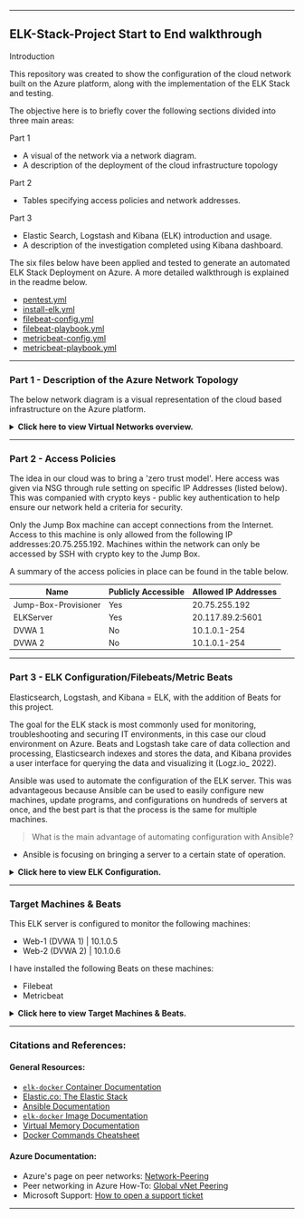 

---

## ELK-Stack-Project Start to End walkthrough

Introduction

 This repository was created to show the configuration of the cloud network built on the Azure platform, along with the implementation of the ELK Stack and testing. 
 
 The objective here is to briefly cover the following sections divided into three main areas:
 
Part 1 
- A visual of the network via a network diagram.
- A description of the deployment of the cloud infrastructure topology

Part 2
- Tables specifying access policies and network addresses.

Part 3
- Elastic Search, Logstash and Kibana (ELK) introduction and usage.
- A description of the investigation completed using Kibana dashboard.
 
The six files below have been applied and tested to generate an automated ELK Stack Deployment on Azure. A more detailed walkthrough is explained in the readme below.

  - [pentest.yml](https://github.com/wazzy88/Wshaikh/blob/a1bda298d92c82ecf7cc548282bc9bb43bc87656/Configuration%20Files/ansible_config.yml)
  - [install-elk.yml](https://github.com/wazzy88/Wshaikh/blob/a1bda298d92c82ecf7cc548282bc9bb43bc87656/Configuration%20Files/install-elk.yml)
  - [filebeat-config.yml](https://github.com/wazzy88/Wshaikh/blob/a1bda298d92c82ecf7cc548282bc9bb43bc87656/Configuration%20Files/filebeat-configuration.yml)
  - [filebeat-playbook.yml](https://github.com/wazzy88/Wshaikh/blob/a1bda298d92c82ecf7cc548282bc9bb43bc87656/Configuration%20Files/filebeat-playbook.yml)
  - [metricbeat-config.yml](https://github.com/wazzy88/Wshaikh/blob/a1bda298d92c82ecf7cc548282bc9bb43bc87656/Configuration%20Files/metricbeat-configuration.yml)
  - [metricbeat-playbook.yml](https://github.com/wazzy88/Wshaikh/blob/a1bda298d92c82ecf7cc548282bc9bb43bc87656/Configuration%20Files/metricbeat-playbook.yml)

---

### Part 1 - Description of the Azure Network Topology

The below network diagram is a visual representation of the cloud based infrastructure on the Azure platform.

<details>
<summary> <b> Click here to view Virtual Networks overview. </b> </summary>
	
---
	
> Cloud Diagram
	
![vNet Diagram](https://github.com/wazzy88/Wshaikh/blob/9cca12bcc4bc06cbdb19967edbd6798e748d6c93/Resources/10.04.2022_12.14.42_REC.png)
	
Virtual networks?
> Azure platform
- The Azure cloud platform is designed to help users build, run, and manage applications across multiple clouds with the tools and frameworks of your choice. Thus, for the purpose of this project the cloud infrastructure was build using this very tool.

![Azure](https://github.com/wazzy88/Wshaikh/blob/907361d132b94690a9b37f309548b1cb019df902/Azure%20Pictures/09.04.2022_11.47.37_REC.png)
	
> Resource Groups
- This cloud build starts with a resouce group. A resource group is a container that holds related resources for an Azure solution. The resource group can include all the resources for the solution, or only those resources that you want to manage as a group. You decide how you want to allocate resources to resource groups based on what makes the most sense for your organization. 
	
![Azure RG](https://github.com/wazzy88/Wshaikh/blob/7e6b235a4209f4a6d7105f815160104d80737ea6/Azure%20Pictures/09.04.2022_13.10.30_REC.png)
	
---
Virtual Computing?
	
> Network Security Groups
	
 - A traffic filter, by creating 'rules' for both inbound and outbound connections to the cloud. This vital tool was essential for being the gatekeeper of harmful and unwanted connections to my clouds specific virtual networks (Was_RG).
	
![NSG](https://github.com/wazzy88/Wshaikh/blob/bdd70501ec7755838a515674fe9056a039bc88f8/Azure%20Pictures/09.04.2022_13.20.49_REC.png)
	
> Virtual Machines
	
 - The brains of the operation -computers! My off-premises computers built on the cloud are vital to the network. They run the commands to make connections for pentesting and also to house containers.  
	
![Virtual Machines - VMs](https://github.com/wazzy88/Wshaikh/blob/019e7b6b84aa59e0f4f4563b976bcb6803307a56/Azure%20Pictures/09.04.2022_13.31.16_REC.png)
	
> Load Balancer

- The load balancer's main purpose is to distribute web traffic across multiple servers. In our network, the load balancer was installed in front of the VM to 
   
   - monitor and log the configuration and traffic of virtual networks, subnets, and NICs.
   - protect critical web applications
   - deny communications with known malicious IP addresses
   - record network packets
   - deploy network-based intrusion detection/intrusion prevention systems (IDS/IPS)
   - manage traffic to web applications
   - act as secondary to network security rules and firewall protection
   - protect Azure resources within virtual networks.
	
![Load Balancer](https://github.com/wazzy88/Wshaikh/blob/58070d88bab622e39b9a026b4d142d6b4fa7d56e/Azure%20Pictures/09.04.2022_14.12.28_REC.png)
	
---
Jumpbox Useage
	
> What is the advantage of a jumpbox or Jump server?
- A "bridge" that connects to the NSG and in-turn to the outside world (internet). It provides a controlled way to access the vNet  It helps to improve security also prevents all Azure VM’s to expose to the public.
	

![JBOX](https://github.com/wazzy88/Wshaikh/blob/bfbe6c4f9e38101e628ef7623d136035afb02de9/Azure%20Pictures/09.04.2022_13.55.02_REC.png)
	
> Containers (Docker)
- A Docker container image is a lightweight, standalone, executable package of software that includes everything needed to run an application: code, runtime, system tools, system libraries and settings.Container images become containers at runtime and in the case of Docker containers – images become containers when they run on Docker Engine (docker_2022). 
	
> Provisioners (Ansible)
- A lighter version of Virtual Machine! Smaller, lighter, however does not need to be a full virtual machine and still carries out the application that another other VM would do. 
	
![Ansible](https://github.com/wazzy88/Wshaikh/blob/c0ea68d181e128218da236c6591cd1d7ba1820b8/Azure%20Pictures/0_Sr1T30hc8WT269jV.jpg)
	
---	

> The configuration details of each machine may be found below.
 
| Name     | Function | IP Address | Operating System |
|----------|----------|------------|------------------|
| Jump-Box-Provisioner | Gateway  | 20.75.255.192 ; 10.1.0.4   | Linux            |
| Web-1(VM)       |webserver    | 10.1.0.5     | Linux            |
| Web-2(VM)        |webserver    | 10.1.0.6     | Linux            |
| ELKServer(VM)    |Kibana       | 20.117.89.2 ; 10.0.0.4     | Linux            |
| RedTeam-LB|Load Balancer| 20.216.21.150| DVWA            |
 
In addition to the above, Azure has provisioned a load balancer in front of all machines except for the jump box. The load balancer's targets are organized into availability sets as: Web-1 and Web-2
	
</details>

---

### Part 2 - Access Policies
 
The idea in our cloud was to bring a 'zero trust model'. Here access was given via NSG through rule setting on specific IP Addresses (listed below). This was companied with crypto keys - public key authentication to help ensure our network held a criteria for security.
 
Only the Jump Box machine can accept connections from the Internet. Access to this machine is only allowed from the following IP addresses:20.75.255.192. Machines within the network can only be accessed by SSH with crypto key to the Jump Box.
 
A summary of the access policies in place can be found in the table below.
 
| Name     | Publicly Accessible | Allowed IP Addresses |
|----------|---------------------|----------------------|
| Jump-Box-Provisioner | Yes                 | 20.75.255.192        |
| ELKServer      | Yes                  |  20.117.89.2:5601        |
| DVWA 1   | No                  |  10.1.0.1-254        |
| DVWA 2   | No                  |  10.1.0.1-254        |


 
---


### Part 3 - ELK Configuration/Filebeats/Metric Beats
 
Elasticsearch, Logstash, and Kibana = ELK, with the addition of Beats for this project.

The goal for the ELK stack is most commonly used for monitoring, troubleshooting and securing IT environments, in this case our cloud environment on Azure. Beats and Logstash take care of data collection and processing, Elasticsearch indexes and stores the data, and Kibana provides a user interface for querying the data and visualizing it (Logz.io_ 2022).

Ansible was used to automate the configuration of the ELK server. This was advantageous because Ansible can be used to easily configure new machines, update programs, and configurations on hundreds of servers at once, and the best part is that the process is the same for multiple machines. 

> What is the main advantage of automating configuration with Ansible?
- Ansible is focusing on bringing a server to a certain state of operation.

<details>
<summary> <b> Click here to view ELK Configuration. </b> </summary>

---
 
Quick overview:
 
- Deployed a new ELK VM on a new ELK virtual network.
- Created an Ansible play to install and configure an ELK instance.
- Restricted access to the new server.
- Viewed results on Kibana dashboard.

#### Created a new virtual network for the ELK stack (steps below). 
 
1. Created a new vNet located in the same resource group, in a different region, then the original due to subscription limitations.

![Create vNet](https://github.com/wazzy88/Wshaikh/blob/4fbdf092775329c4275442e97dd5f133cdd6dde6/Ansible%20-%20ELK/09.04.2022_17.26.02_REC.png)  

2. Created a Peer connection between our vNets. This will allow traffic to pass between our vNets and regions. This peer connection will make both a connection from our first vNet to our second vNet and a reverse connection from our second vNet back to our first vNet. This will allow traffic to pass in both directions.
 
![PeeringsELKtoRed](https://github.com/wazzy88/Wshaikh/blob/8bcae66d3207d0832ba8f0282aedcf856ad9547a/Ansible%20-%20ELK/09.04.2022_17.26.32_REC.png)

3. Create a new Ubuntu VM in our virtual network with the following configurations:

   - ```bash
        ssh azuresuser@<VMJBOX-provisioner>
     ``` 
   - ```bash
        sudo docker container list -a
     ``` 
   - ```bash
        sudo docker start strange_mclean && sudo docker attach strange_mclean
     ``` 
 
![connect_on_newVM](https://github.com/wazzy88/Wshaikh/blob/34365a69002f9bb30a8f8bcff97281a58ee1d7ca/Ansible%20-%20ELK/09.04.2022_17.35.42_REC.png)  
 
- Copy the SSH key from the Ansible container on our jump box:
   - RUN `cat id_rsa.pub` Configure a new VM using that SSH key.
 
#### Created an Ansible play to install and configure an ELK server.

In this step, we have to:
- Add our new VM to the Ansible hosts file.
- Create a new Ansible playbook to use for our new ELK virtual machine.
- From our Ansible container, add the new VM to Ansible's hosts file.
   - RUN etc/ansible/, then nano into our file. 

![hosts file editing](https://github.com/wazzy88/Wshaikh/blob/adb47c7a2eed04b4aa4eae5977a3b62d87e93703/Resources/Hostsfile.png)  

-  The YAML file, will now configure Elk VM with Docker. Setup below: 
 
 The playbook implements the following tasks:

```yaml
---
- name: Configure Elk VM with Docker
  hosts: elk
  remote_user: sysadmin
  become: true
  tasks:
```
 
After which, the ansible package manager module will install docker.io. Setup below:


```yaml
     # Use apt module
    - name: Install docker.io
      apt:
        update_cache: yes
        name: docker.io
        state: present
```

Following the installation of the docker.io, the ansible package manager will add 'pip3', a version of the 'pip installer' which is a standard package manager used to install and maintain packages for Python. Setup below:

```yaml
      # Use apt module
    - name: Install pip3
      apt:
        force_apt_get: yes
        name: python3-pip
        state: present
```

A verification is needed after docker is installed. Setup below:

```yaml
      # Use pip module
    - name: Install Docker python module
      pip:
        name: docker
        state: present
```

Here the ansible sysctl module configures the target virtual machine this our case is the the Elk server VM, to config more memory. An  increase to at least 262144.

```yaml
      # Use sysctl module
    - name: Use more memory
      sysctl:
        name: vm.max_map_count
        value: "262144"
        state: present
        reload: yes
```
```yaml
      # Use docker_container module
    - name: download and launch a docker elk container
      docker_container:
        name: elk
        image: sebp/elk:761
        state: started
        restart_policy: always
        published_ports:
          - 5601:5601
          - 9200:9200
          - 5044:5044
```

 The ansible systemd module is used to start docker on boot.

```yaml
      # Use systemd module
    - name: Enable service docker on boot
      systemd:
        name: docker
        enabled: yes
```
	
Now we can start launching and exposing the container by run

```bash
ansible-playbook install-elk.yml
```

#### Restricted access to the new server.
	
This step is to restrict access to the ELK VM using Azure's from the ELK Network security group. See below:

![Docker InboundSecRules output](https://github.com/wazzy88/Wshaikh/blob/bd271b48579cef9fe6cfeec8954a2803d53296be/Resources/ELK%20allow%20from%20IP.png)

Then try to access web browser to http://<your.ELK-VM.External.IP>:5601/app/kibana 
 
![Access_Kibana](https://github.com/wazzy88/Wshaikh/blob/1e7f10be16050444287337d0a1d4a4ab1c76f1cb/Resources/Kibanaverify.png)

</details>

---

### Target Machines & Beats
This ELK server is configured to monitor the following machines:

- Web-1 (DVWA 1) | 10.1.0.5
- Web-2 (DVWA 2) | 10.1.0.6

I have installed the following Beats on these machines:

- Filebeat
- Metricbeat

<details>
<summary> <b> Click here to view Target Machines & Beats. </b> </summary>

---

	
These Beats allow us to collect the following information from each machine, so what do they do?

- Filebeat: Filebeat detects changes to the filesystem. 
- After which we will create the Ansible playbook files for both of them.
	
![filebeat-config.yml](https://github.com/wazzy88/Wshaikh/blob/e99c19079bddf8fcf5a28df0963250bcbb1f8b35/Resources/filebeatandmetricbeatsyntax.png) 

Once we have this file on our Ansible container, edit it as specified:
- The username is elastic and the password is changeme.
- Scroll to line #1106 and replace the IP address with the IP address of our ELK machine.
output.elasticsearch:
hosts: ["10.1.0.4:9200"]
username: "elastic"
password: "changeme"
- Scroll to line #1806 and replace the IP address with the IP address of our ELK machine.
	setup.kibana:
host: "10.1.0.4:5601"
- Save both files filebeat-config.yml and metricbeat-config.yml into `/etc/ansible/files/` 
 
Next, create a new playbook that installs Filebeat & Metricbeat, and then create a playbook file, `filebeat-playbook.yml` & `metricbeat-playbook.yml`

This is done by running, `nano filebeat-playbook.yml` to enable the filebeat service on start by Filebeat playbook template below:

```yaml
---
- name: Install and Launch Filebeat
  hosts: webservers
  become: yes
  tasks:
    # Use command module
  - name: Download filebeat .deb file
    command: curl -L -O https://artifacts.elastic.co/downloads/beats/filebeat/filebeat-7.4.0-amd64.deb
    # Use command module
  - name: Install filebeat .deb
    command: dpkg -i filebeat-7.4.0-amd64.deb
    # Use copy module
  - name: Drop in filebeat.yml
    copy:
      src: /etc/ansible/roles/install-filebeat/files/filebeat-config.yml
      dest: /etc/filebeat/filebeat.yml
    # Use command module
  - name: Enable and Configure System Module
    command: filebeat modules enable system
    # Use command module
  - name: Setup filebeat
    command: filebeat setup
    # Use command module
  - name: Start filebeat service
    command: service filebeat start
    # Use systemd module
  - name: Enable service filebeat on boot
    systemd:
      name: filebeat
      enabled: yes

```

![Filebeat_playbook](https://github.com/wazzy88/Wshaikh/blob/bd271b48579cef9fe6cfeec8954a2803d53296be/Resources/Filebeat%20playbookyml.png) 
 
- RUN `ansible-playbook filebeat-playbook.yml`

![Filebeat_playbook_install](https://github.com/wazzy88/Wshaikh/blob/bd271b48579cef9fe6cfeec8954a2803d53296be/Resources/Installing%20filebeat.png)  

Verify that our playbook is completed by navigate back to the Filebeat installation page on the ELK server GUI
	
![Filebeat_playbook_verify1](https://github.com/wazzy88/Wshaikh/blob/bd271b48579cef9fe6cfeec8954a2803d53296be/Resources/Kibana.png)
		
	
`Metricbeat`: Metricbeat detects changes in system metrics, such as CPU usage and memory usage.

RUN `nano metricbeat-playbook.yml` to enable the metricbeat service on boot by Metricbeat playbook template below:

```yaml
---
- name: Install and Launch Metricbeat
  hosts: webservers
  become: true
  tasks:
    # Use command module
  - name: Download metricbeat
    command: curl -L -O https://artifacts.elastic.co/downloads/beats/metricbeat/metricbeat-7.4.0-amd64.deb
    # Use command module
  - name: install metricbeat
    command: dpkg -i metricbeat-7.4.0-amd64.deb
    # Use copy module
  - name: drop in metricbeat config
    copy:
      src: /etc/ansible/roles/install-metricbeat/files/metricbeat-config.yml
      dest: /etc/metricbeat/metricbeat.yml
    # Use command module
  - name: enable and configure docker module for metric beat
    command: metricbeat modules enable docker
    # Use command module
  - name: setup metric beat
    command: metricbeat setup
    # Use command module
  - name: start metric beat
    command: service metricbeat start
    # Use systemd module
  - name: Enable service metricbeat on boot
    systemd:
      name: metricbeat
      enabled: yes
```

![Metricbeat_playbook](https://github.com/wazzy88/Wshaikh/blob/bd271b48579cef9fe6cfeec8954a2803d53296be/Resources/Metricbeat%20playbookyml.png)  
 
- RUN `ansible-playbook metricbeat-playbook.yml`

![Metricbeat_playbook_result](https://github.com/wazzy88/Wshaikh/blob/bd271b48579cef9fe6cfeec8954a2803d53296be/Resources/Installing%20metricbeat.png)  

Verify that this playbook is completed by navigate back to the Filebeat installation page on the ELK server GUI to ensure it is fully running. 
	
That concludes the overview for the setup of the ELK server from azure the cloud to a visual representation on the Kibana dashboard.
	
Thank you. 
 
</details>

---


### Citations and References:

#### General Resources:

- [`elk-docker` Container Documentation](https://elk-docker.readthedocs.io/)
- [Elastic.co: The Elastic Stack](https://www.elastic.co/elastic-stack)
- [Ansible Documentation](https://docs.ansible.com/ansible/latest/index.html)
- [`elk-docker` Image Documentation](https://elk-docker.readthedocs.io/#elasticsearch-logstash-kibana-elk-docker-image-documentation)
- [Virtual Memory Documentation](https://www.elastic.co/guide/en/elasticsearch/reference/5.0/vm-max-map-count.html#vm-max-map-count)
- [Docker Commands Cheatsheet](https://phoenixnap.com/kb/list-of-docker-commands-cheat-sheet)

#### Azure Documentation:

- Azure's page on peer networks: [Network-Peering](https://docs.microsoft.com/en-us/azure/virtual-network/virtual-network-peering-overview)
- Peer networking in Azure How-To: [Global vNet Peering](https://azure.microsoft.com/en-ca/blog/global-vnet-peering-now-generally-available/)
- Microsoft Support: [How to open a support ticket](https://docs.microsoft.com/en-us/azure/azure-portal/supportability/how-to-create-azure-support-request)

---
